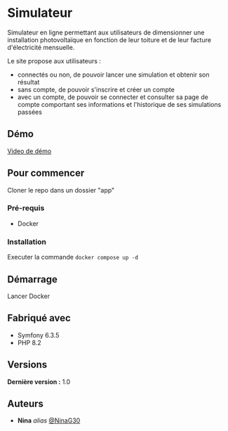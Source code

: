 # Simulateur

Simulateur en ligne permettant aux utilisateurs de dimensionner une installation photovoltaïque en fonction de leur toiture et de leur facture d'électricité mensuelle.

Le site propose aux utilisateurs :

- connectés ou non, de pouvoir lancer une simulation et obtenir son résultat
- sans compte, de pouvoir s'inscrire et créer un compte
- avec un compte, de pouvoir se connecter et consulter sa page de compte comportant ses informations et l'historique de ses simulations passées

## Démo

[Video de démo](https://vimeo.com/872310611?share=copy#t=0)

## Pour commencer

Cloner le repo dans un dossier "app"

### Pré-requis

* Docker

### Installation

Executer la commande ``docker compose up -d`` 

## Démarrage

Lancer Docker

## Fabriqué avec

* Symfony 6.3.5
* PHP 8.2

## Versions

**Dernière version :** 1.0

## Auteurs

* **Nina** _alias_ [@NinaG30](https://github.com/NinaG30)


